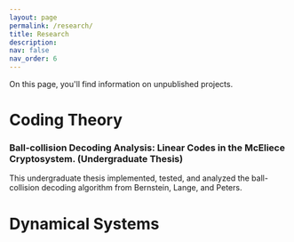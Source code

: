 ```yaml
---
layout: page
permalink: /research/
title: Research
description: 
nav: false
nav_order: 6
---
```


On this page, you'll find information on unpublished projects.

# Coding Theory

### Ball-collision Decoding Analysis: Linear Codes in the McEliece Cryptosystem. (Undergraduate Thesis)

This undergraduate thesis implemented, tested, and analyzed the ball-collision decoding algorithm from Bernstein, Lange, and Peters.

# Dynamical Systems

